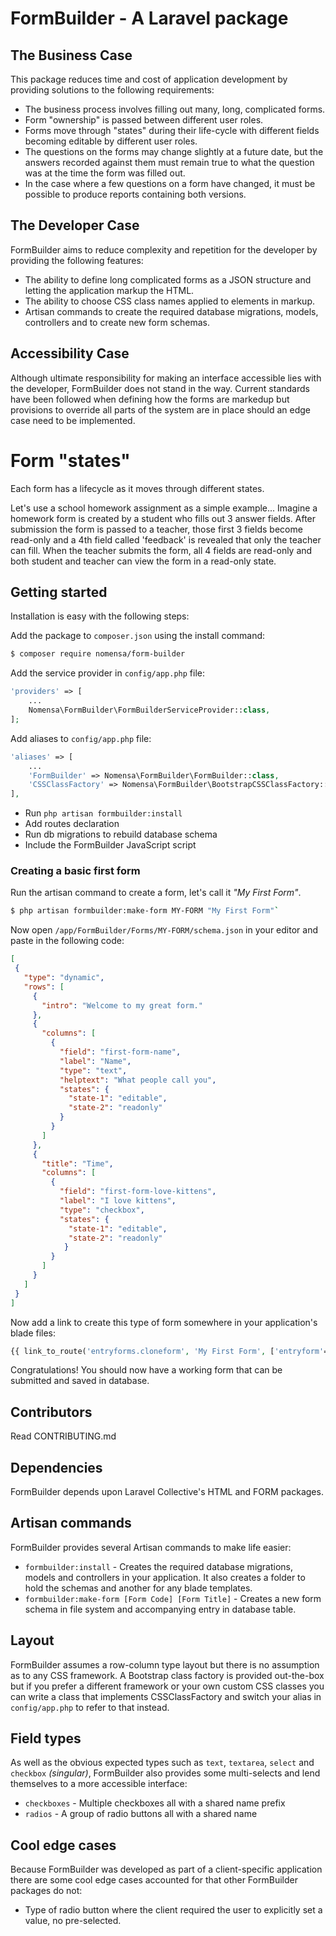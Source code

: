 
# FormBuilder - A Laravel package

## The Business Case

This package reduces time and cost of application development by providing solutions to the following requirements: 

 - The business process involves filling out many, long, complicated forms.
 - Form "ownership" is passed between different user roles.
 - Forms move through "states" during their life-cycle with different fields becoming editable by different user roles. 
 - The questions on the forms may change slightly at a future date, but the answers recorded against them must remain true to what the question was at the time the form was filled out. 
 - In the case where a few questions on a form have changed, it must be possible to produce reports containing both versions.


## The Developer Case

FormBuilder aims to reduce complexity and repetition for the developer by providing the following features:

 - The ability to define long complicated forms as a JSON structure and letting the application markup the HTML. 
 - The ability to choose CSS class names applied to elements in markup.
 - Artisan commands to create the required database migrations, models, controllers and to create new form schemas.

## Accessibility Case

Although ultimate responsibility for making an interface accessible lies with the developer, FormBuilder does not stand in the way. Current standards have been followed when defining how the forms are markedup but provisions to override all parts of the system are in place should an edge case need to be implemented.  


# Form "states"

Each form has a lifecycle as it moves through different states.

Let's use a school homework assignment as a simple example... Imagine a homework form is created by a student who fills out 3 answer fields. After submission the form is passed to a teacher, those first 3 fields become read-only and a 4th field called 'feedback' is revealed that only the teacher can fill. When the teacher submits the form, all 4 fields are read-only and both student and teacher can view the form in a read-only state. 


## Getting started

Installation is easy with the following steps:

Add the package to `composer.json` using the install command:

```bash
$ composer require nomensa/form-builder
```

Add the service provider in `config/app.php` file:
 
```php
'providers' => [
    ...
    Nomensa\FormBuilder\FormBuilderServiceProvider::class,
];
```
 
Add aliases to `config/app.php` file:

```php
'aliases' => [
    ...
    'FormBuilder' => Nomensa\FormBuilder\FormBuilder::class,
    'CSSClassFactory' => Nomensa\FormBuilder\BootstrapCSSClassFactory::class,
],
```

 - Run `php artisan formbuilder:install`
 - Add routes declaration
 - Run db migrations to rebuild database schema
 - Include the FormBuilder JavaScript script
 
### Creating a basic first form
 
Run the artisan command to create a form, let's call it _"My First Form"_.
 
```bash
$ php artisan formbuilder:make-form MY-FORM "My First Form"`
```
 
Now open `/app/FormBuilder/Forms/MY-FORM/schema.json` in your editor and paste in the following code: 
 
 ```json
[
  {
    "type": "dynamic",
    "rows": [
      {
        "intro": "Welcome to my great form."
      },
      {
        "columns": [
          {
            "field": "first-form-name",
            "label": "Name",
            "type": "text",
            "helptext": "What people call you",
            "states": {
              "state-1": "editable",
              "state-2": "readonly"
            }
          }
        ]
      },
      {
        "title": "Time",
        "columns": [
          {
            "field": "first-form-love-kittens",
            "label": "I love kittens",
            "type": "checkbox",
            "states": {
              "state-1": "editable",
              "state-2": "readonly"
             }
          }
        ]
      }
    ]
  }
]
```
 
Now add a link to create this type of form somewhere in your application's blade files: 

```php
{{ link_to_route('entryforms.cloneform', 'My First Form', ['entryform'=>'my-first-form']) }}
```

Congratulations! You should now have a working form that can be submitted and saved in database.


## Contributors

Read CONTRIBUTING.md


## Dependencies
 
FormBuilder depends upon Laravel Collective's HTML and FORM packages.
 
## Artisan commands
 
FormBuilder provides several Artisan commands to make life easier: 
 
  - `formbuilder:install` - Creates the required database migrations, models and controllers in your application. It also creates a folder to hold the schemas and another for any blade templates. 
  - `formbuilder:make-form [Form Code] [Form Title]` - Creates a new form schema in file system and accompanying entry in database table.

## Layout

FormBuilder assumes a row-column type layout but there is no assumption as to any CSS framework. A Bootstrap class factory is provided out-the-box but if you prefer a different framework or your own custom CSS classes you can write a class that implements CSSClassFactory and switch your alias in `config/app.php` to refer to that instead. 

## Field types

As well as the obvious expected types such as `text`, `textarea`, `select` and `checkbox` _(singular)_, FormBuilder also provides some multi-selects and lend themselves to a more accessible interface:

 - `checkboxes` - Multiple checkboxes all with a shared name prefix
 - `radios` - A group of radio buttons all with a shared name

## Cool edge cases

Because FormBuilder was developed as part of a client-specific application there are some cool edge cases accounted for that other FormBuilder packages do not: 

 - Type of radio button where the client required the user to explicitly set a value, no pre-selected. 
